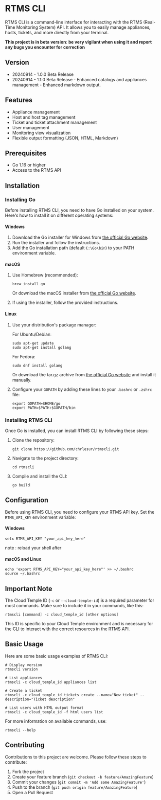 # RTMS CLI
RTMS CLI is a command-line interface for interacting with the RTMS (Real-Time Monitoring System) API. It allows you to easily manage appliances, hosts, tickets, and more directly from your terminal.

**This project is in beta version: be very vigilant when using it and report any bugs you encounter for correction**

## Version

- 20240914 - 1.0.0 Beta Release 
- 20240914 - 1.1.0 Beta Release - Enhanced catalogs and appliances management - Enhanced markdown output.

## Features

- Appliance management
- Host and host tag management
- Ticket and ticket attachment management
- User management
- Monitoring view visualization
- Flexible output formatting (JSON, HTML, Markdown)

## Prerequisites

- Go 1.16 or higher
- Access to the RTMS API

## Installation

### Installing Go

Before installing RTMS CLI, you need to have Go installed on your system. Here's how to install it on different operating systems:

#### Windows

1. Download the Go installer for Windows from [the official Go website](https://golang.org/dl/).
2. Run the installer and follow the instructions.
3. Add the Go installation path (default `C:\Go\bin`) to your PATH environment variable.

#### macOS

1. Use Homebrew (recommended):
   ```
   brew install go
   ```
   Or download the macOS installer from [the official Go website](https://golang.org/dl/).

2. If using the installer, follow the provided instructions.

#### Linux

1. Use your distribution's package manager:
   
   For Ubuntu/Debian:
   ```
   sudo apt-get update
   sudo apt-get install golang
   ```
   
   For Fedora:
   ```
   sudo dnf install golang
   ```

   Or download the tar.gz archive from [the official Go website](https://golang.org/dl/) and install it manually.

2. Configure your `GOPATH` by adding these lines to your `.bashrc` or `.zshrc` file:
   ```
   export GOPATH=$HOME/go
   export PATH=$PATH:$GOPATH/bin
   ```

### Installing RTMS CLI

Once Go is installed, you can install RTMS CLI by following these steps:

1. Clone the repository:
   ```
   git clone https://github.com/chrlesur/rtmscli.git
   ```

2. Navigate to the project directory:
   ```
   cd rtmscli
   ```

3. Compile and install the CLI:
   ```
   go build
   ```

## Configuration

Before using RTMS CLI, you need to configure your RTMS API key. Set the `RTMS_API_KEY` environment variable:

#### Windows
```
setx RTMS_API_KEY "your_api_key_here"
```
note : reload your shell after

#### macOS and Linux
```
echo 'export RTMS_API_KEY="your_api_key_here"' >> ~/.bashrc
source ~/.bashrc
```
## Important Note

The Cloud Temple ID (`-c` or `--cloud-temple-id`) is a required parameter for most commands. Make sure to include it in your commands, like this:

```
rtmscli [command] -c cloud_temple_id [other options]
```

This ID is specific to your Cloud Temple environment and is necessary for the CLI to interact with the correct resources in the RTMS API.

## Basic Usage

Here are some basic usage examples of RTMS CLI:

```
# Display version
rtmscli version

# List appliances
rtmscli -c cloud_temple_id appliances list

# Create a ticket
rtmscli -c cloud_temple_id tickets create --name="New ticket" --description="Ticket description"

# List users with HTML output format
rtmscli -c cloud_temple_id -f html users list
```

For more information on available commands, use:
```
rtmscli --help
```

## Contributing

Contributions to this project are welcome. Please follow these steps to contribute:

1. Fork the project
2. Create your feature branch (`git checkout -b feature/AmazingFeature`)
3. Commit your changes (`git commit -m 'Add some AmazingFeature'`)
4. Push to the branch (`git push origin feature/AmazingFeature`)
5. Open a Pull Request
